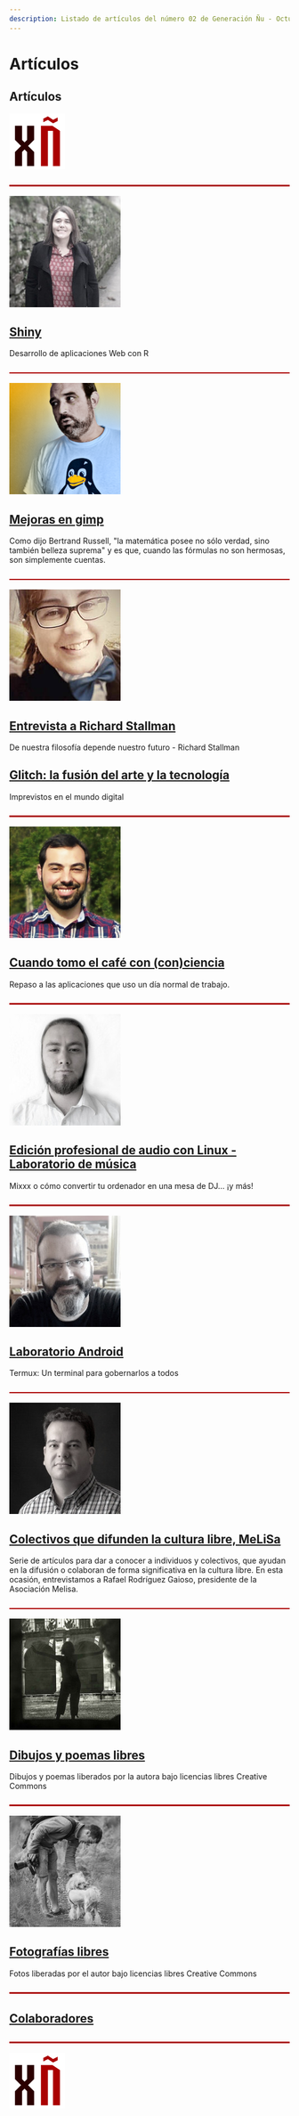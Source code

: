 ```yaml
---
description: Listado de artículos del número 02 de Generación Ñu - Octubre 2018
---
```


# Artículos

##  Artículos

![](.gitbook/assets/image%20%285%29.png)

![](.gitbook/assets/image%20%2836%29.png)

![Mar&#xED;a Jos&#xE9;  Ginzo -  Matem&#xE1;tica, estad&#xED;stica y desarrolladora de software, principalmente con  R para an&#xE1;lisis estad&#xED;stico](.gitbook/assets/image%20%283%29.png)

## [Shiny](shiny.md)

 Desarrollo de aplicaciones Web con R

![](.gitbook/assets/image%20%2839%29.png)

![Fernando Vicente, hago im&#xE1;genes que a veces se mueven y otras veces est&#xE1;n quietas, pero siempre las proceso con software libre: ImageMagick, ffmpeg, GIMP, Kdenlive...](.gitbook/assets/fernando_vicente-200x200.png)

## [Mejoras en gimp](mejoras-en-gimp.md)

Como dijo Bertrand Russell, "la matemática posee no sólo verdad, sino también belleza suprema" y es que, cuando las fórmulas no son hermosas, son simplemente cuentas.

![](.gitbook/assets/image.png)

![Arantxa Serantes- Humanista digital y Doctora por la USC. Blogger cultural en &quot;El Correo Gallego&quot;. En la actualidad realiza su investigaci&#xF3;n postdoctoral en Emapic/ Cartolab.](.gitbook/assets/image%20%2810%29.png)

## [Entrevista a Richard Stallman](entrevista-a-richard-stallman.md)

De nuestra filosofía depende nuestro futuro - Richard Stallman

## [Glitch: la fusión del arte y la tecnología](glitch-la-fusion-del-arte-y-la-tecnologia.md)

Imprevistos en el mundo digital

![](.gitbook/assets/image%20%281%29.png)

![Miguel Branco: ec&#xF3;logo microbiano, bioinform&#xE1;tico y un &quot;trasni&#xF1;o&quot; al que le gusta traducir software al gallego.](.gitbook/assets/miguel_branco-200x200.png)

## [Cuando tomo el café con \(con\)ciencia](cuando-tomo-el-cafe-con-con-ciencia.md)

Repaso a las aplicaciones que uso un día normal de trabajo.

![](.gitbook/assets/image%20%2831%29.png)

![Alejandro Rodr&#xED;guez Antol&#xED;n - Grado en Musicolog&#xED;a y M&#xE1;ster en M&#xFA;sica y Artes Esc&#xE9;nicas por la Universidad Aut&#xF3;noma de Madrid. Guitarrista y entusiasta de todo lo relacionado con la m&#xFA;sica, la tecnolog&#xED;a y el  M&#xE9;tal](.gitbook/assets/image%20%2815%29.png)

##  [Edición profesional de audio con Linux​ - Laboratorio de música](mixxx-o-como-convertir-tu-ordenador-en-una-mesa-de-dj.md)

Mixxx o cómo convertir tu ordenador en una mesa de DJ… ¡y más!

![](.gitbook/assets/image%20%2831%29.png)

![Miguel &#xC1;ngel Rodr&#xED;guez Mu&#xED;&#xF1;os - T&#xE9;cnico Inform&#xE1;tico de profesi&#xF3;n. Caballero andante del Software Libre por vocaci&#xF3;n y m&#xFA;sico amateur por afici&#xF3;n](.gitbook/assets/image%20%2838%29.png)

## [Laboratorio Android](termux-un-terminal-para-gobernarlos-a-todos.md)

Termux: Un terminal para gobernarlos a todos

![](.gitbook/assets/image%20%2831%29.png)

![Jorge Lama - friki confesado, productor de podcasting con ganas volverse Content curator. Defensor de la Cultura Libre](.gitbook/assets/image%20%2822%29.png)

## [Colectivos que difunden la cultura libre, MeLiSa](colectivo-que-difunde-la-cultura-libre-melisa.md)

Serie de artículos para dar a conocer a individuos y colectivos, que ayudan en la difusión o colaboran de forma significativa en la cultura libre. En esta ocasión, entrevistamos a Rafael Rodríguez Gaioso, presidente de la Asociación Melisa.

![](.gitbook/assets/image%20%2831%29.png)

![Elsa Mart&#xED;nez - S&#xF3;lo trabaja por amor al arte. Busca la poes&#xED;a en lo cotidiano y lo inefable en la pintura](.gitbook/assets/image%20%2820%29.png)

## [Dibujos y poemas libres](dibujos-y-poemas-libres.md)

Dibujos y poemas liberados por la autora bajo licencias libres Creative Commons

![](.gitbook/assets/image%20%2831%29.png)

![Guillermo Garabatos - Trotamundos, viajero profesional del transporte, con rango de oficial de primera en la soldadura,  apasionado de los animales y de la fotograf&#xED;a](.gitbook/assets/image%20%2825%29.png)

## [Fotografías libres](fotografias-libres.md)​

Fotos liberadas por el autor bajo licencias libres Creative Commons

![](.gitbook/assets/image%20%2831%29.png)

## [Colaboradores](colaboradores.md)

![](.gitbook/assets/image%20%2831%29.png)

![](.gitbook/assets/image%20%2832%29.png)

